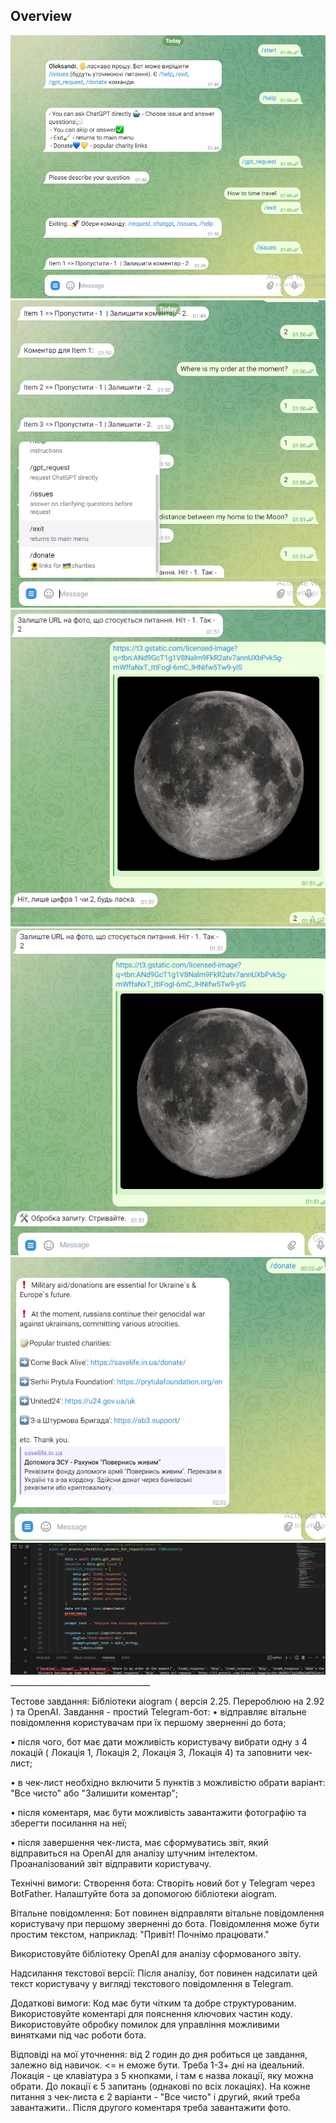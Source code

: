 ## Overview

<img src="bot/images/telegram_bot_1.jpg"/>

<img src="bot/images/telegram_bot_2.jpg"/>

<img src="bot/images/telegram_bot_3.jpg"/>

<img src="bot/images/telegram_bot_4.jpg"/>

<img src="bot/images/telegram_bot_5.jpg"/>

<img src="bot/images/telegram_bot_6.jpg"/>
___________________________________

Тестове завдання: 
Бібліотеки aiogram ( версія 2.25. Перероблюю на 2.92 ) та OpenAI. 
Завдання - простий Telegram-бот: • відправляє вітальне повідомлення користувачам при їх першому зверненні до бота;

• після чого, бот має дати можливість користувачу вибрати одну з 4 локацій ( Локація 1, Локація 2, Локація 3, Локація 4) та заповнити чек-лист; 

• в чек-лист необхідно включити  5 пунктів з можливістю обрати варіант:  "Все чисто" або "Залишити коментар";

• після коментаря, має бути можливість завантажити фотографію та зберегти посилання на неї;

• після завершення чек-листа, має сформуватись звіт, який відправиться на OpenAI для аналізу штучним інтелектом. Проаналізований звіт відправити користувачу. 

Технічні вимоги:
Створення бота:
Створіть новий бот у Telegram через BotFather.
Налаштуйте бота за допомогою бібліотеки aiogram.

Вітальне повідомлення:
Бот повинен відправляти вітальне повідомлення користувачу при першому зверненні до бота. Повідомлення може бути простим текстом, наприклад: "Привіт! Почнімо працювати."

Використовуйте бібліотеку OpenAI для аналізу сформованого звіту.

Надсилання текстової версії:
Після аналізу, бот повинен надсилати цей текст користувачу у вигляді текстового повідомлення в Telegram.

Додаткові вимоги:
Код має бути чітким та добре структурованим.
Використовуйте коментарі для пояснення ключових частин коду.
Використовуйте обробку помилок для управління можливими винятками під час роботи бота.

Відповіді на мої уточнення: від 2 годин до дня робиться це завдання, залежно від навичок. <= н еможе бути. Треба 1-3+ дні на ідеальний.
Локація - це клавіатура з 5 кнопками, і там є назва локації, яку можна  
обрати. До локації є 5 запитань (однакові по всіх локаціях).
На кожне питання з чек-листа є 2 варіанти - "Все чисто" і другий, який 
треба завантажити.. Після другого коментаря треба завантажити фото.